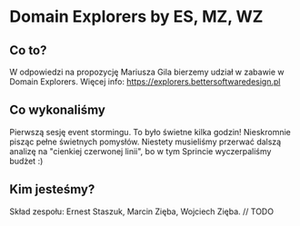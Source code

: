 # Domain Explorers by ES, MZ, WZ
## Co to?
W odpowiedzi na propozycję Mariusza Gila bierzemy udział w zabawie w Domain Explorers. Więcej info: https://explorers.bettersoftwaredesign.pl
## Co wykonaliśmy
Pierwszą sesję event stormingu. To było świetne kilka godzin! Nieskromnie pisząc pełne świetnych pomysłów. Niestety musieliśmy przerwać dalszą analizę na "cienkiej czerwonej linii", bo w tym Sprincie wyczerpaliśmy budżet :) 
## Kim jesteśmy?
Skład zespołu: Ernest Staszuk, Marcin Zięba, Wojciech Zięba.
// TODO 
